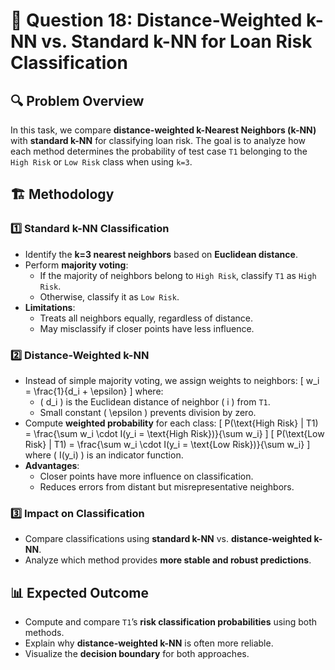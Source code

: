 # 📌 Question 18: Distance-Weighted k-NN vs. Standard k-NN for Loan Risk Classification

## 🔍 Problem Overview
In this task, we compare **distance-weighted k-Nearest Neighbors (k-NN)** with **standard k-NN** for classifying loan risk. The goal is to analyze how each method determines the probability of test case `T1` belonging to the `High Risk` or `Low Risk` class when using `k=3`.

## 🏗️ Methodology
### 1️⃣ Standard k-NN Classification
- Identify the **k=3 nearest neighbors** based on **Euclidean distance**.
- Perform **majority voting**:
  - If the majority of neighbors belong to `High Risk`, classify `T1` as `High Risk`.
  - Otherwise, classify it as `Low Risk`.
- **Limitations**:
  - Treats all neighbors equally, regardless of distance.
  - May misclassify if closer points have less influence.

### 2️⃣ Distance-Weighted k-NN
- Instead of simple majority voting, we assign weights to neighbors:
  \[
  w_i = \frac{1}{d_i + \epsilon}
  \]
  where:
  - \( d_i \) is the Euclidean distance of neighbor \( i \) from `T1`.
  - Small constant \( \epsilon \) prevents division by zero.
- Compute **weighted probability** for each class:
  \[
  P(\text{High Risk} | T1) = \frac{\sum w_i \cdot I(y_i = \text{High Risk})}{\sum w_i}
  \]
  \[
  P(\text{Low Risk} | T1) = \frac{\sum w_i \cdot I(y_i = \text{Low Risk})}{\sum w_i}
  \]
  where \( I(y_i) \) is an indicator function.
- **Advantages**:
  - Closer points have more influence on classification.
  - Reduces errors from distant but misrepresentative neighbors.

### 3️⃣ Impact on Classification
- Compare classifications using **standard k-NN** vs. **distance-weighted k-NN**.
- Analyze which method provides **more stable and robust predictions**.

## 📊 Expected Outcome
- Compute and compare `T1`’s **risk classification probabilities** using both methods.
- Explain why **distance-weighted k-NN** is often more reliable.
- Visualize the **decision boundary** for both approaches.